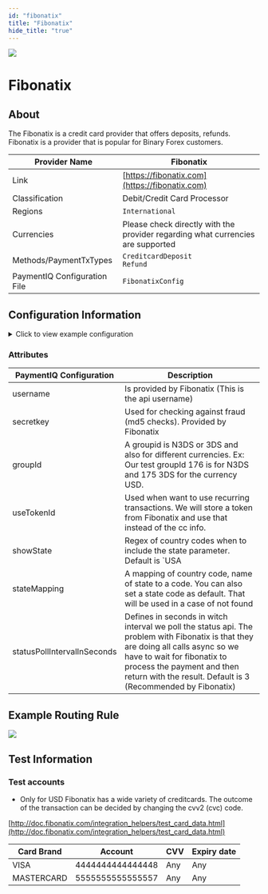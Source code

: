 ```yaml
--- 
id: "fibonatix" 
title: "Fibonatix"
hide_title: "true"
---
```

 
![](/img/providers/logos/fibonatix.png)

# Fibonatix

## About
The Fibonatix is a credit card provider that offers deposits, refunds. Fibonatix is a provider that is popular for Binary Forex customers.

| Provider Name                | Fibonatix                                                                       |
|------------------------------|---------------------------------------------------------------------------------|
| Link                         | [https://fibonatix.com](https://fibonatix.com)                                  |
| Classification               | Debit/Credit Card Processor                                                     |
| Regions                      | `International`                                                                 |
| Currencies                   | Please check directly with the provider regarding what currencies are supported |
| Methods/PaymentTxTypes       | `CreditcardDeposit`<br/> `Refund`                                               |
| PaymentIQ Configuration File | `FibonatixConfig`                                                               |

## Configuration Information

<details>
<summary>Click to view example configuration</summary>
<br/>

```xml
<com.devcode.paymentiq.integration.fibonatix.FibonatixConfig>
  <enabled>true</enabled>
  <useViqProxy>true</useViqProxy>
  <accounts>
    <entry>
      <string>N3DS</string>
      <account>
        <username>??</username>
        <secretKey>??</secretKey>
        <groupId>??</groupId>
      </account>
    </entry>
    <entry>
      <string>3DS</string>
      <account>
        <username>??</username>
        <secretKey>??</secretKey>
        <groupId>??</groupId>
        <useTokenId>true</useTokenId>
        <use3Dsecure>true</use3Dsecure>
      </account>
    </entry>
  </accounts>
  <testMode>false</testMode>
  <defaultDescriptor>Merchant ref-id ${ptx.txRefId}</defaultDescriptor>
  <stateMappings>
    <stateMapping>
      <countryCode>US</countryCode><name>California</name><isDefault>true</isDefault><code>CA</code>
    </stateMapping>
  </stateMappings>
  <statusPollIntervalInSeconds>5</statusPollIntervalInSeconds>
  <maxStatusPollInSeconds>40</maxStatusPollInSeconds>
</com.devcode.paymentiq.integration.fibonatix.FibonatixConfig>
```
</details>

### Attributes

| PaymentIQ Configuration     | Description                                                                                                                                                                                                                                                     |
|-----------------------------|-----------------------------------------------------------------------------------------------------------------------------------------------------------------------------------------------------------------------------------------------------------------|
| username                    | Is provided by Fibonatix (This is the api username)                                                                                                                                                                                                             |
| secretkey                   | Used for checking against fraud (md5 checks). Provided by Fibonatix                                                                                                                                                                                             |
| groupId                     | A groupid is N3DS or 3DS and also for different currencies. Ex: Our test groupId 176 is for N3DS and 175 3DS for the currency USD.                                                                                                                              |
| useTokenId                  | Used when want to use recurring transactions. We will store a token from Fibonatix and use that instead of the cc info.                                                                                                                                         |
| showState                   | Regex of country codes when to include the state parameter. Default is `USA|US|CAN|CA|AUS|AU`                                                                                                                                                                   |
| stateMapping                | A mapping of country code, name of state to a code. You can also set a state code as default. That will be used in a case of not found                                                                                                                          |
| statusPollIntervalInSeconds | Defines in seconds in witch interval we poll the status api. The problem with Fibonatix is that they are doing all calls async so we have to wait for fibonatix to process the payment and then return with the result. Default is 3 (Recommended by Fibonatix) |

## Example Routing Rule

![](/img/providers/routing/fibonatix.png)

## Test Information

### Test accounts

- Only for USD 
Fibonatix has a wide variety of creditcards. The outcome of the transaction can be decided by changing the cvv2 (cvc) code. 

[http://doc.fibonatix.com/integration_helpers/test_card_data.html](http://doc.fibonatix.com/integration_helpers/test_card_data.html)

| Card Brand | Account          | CVV | Expiry date |
|------------|------------------|-----|-------------|
| VISA       | 4444444444444448 | Any | Any         |
| MASTERCARD | 5555555555555557 | Any | Any         |